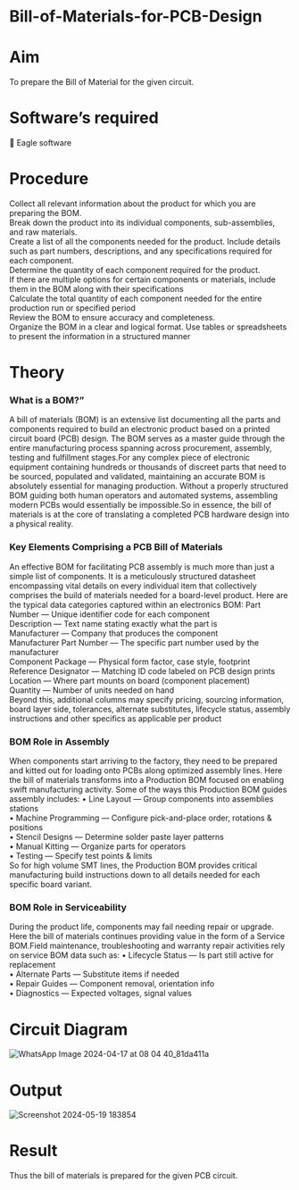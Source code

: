 # Bill-of-Materials-for-PCB-Design
# Aim

To prepare the Bill of Material for the given circuit.

# Software’s required

	Eagle software

# Procedure

Collect all relevant information about the product for which you are preparing the BOM. </br>
Break down the product into its individual components, sub-assemblies, and raw materials. </br>
Create a list of all the components needed for the product. Include details such as part numbers, descriptions, and any specifications required for each component. </br>
Determine the quantity of each component required for the product. </br>
If there are multiple options for certain components or materials, include them in the BOM along with their specifications </br>
Calculate the total quantity of each component needed for the entire production run or specified period </br>
Review the BOM to ensure accuracy and completeness. </br>
Organize the BOM in a clear and logical format. Use tables or spreadsheets to present the information in a structured manner </br>

# Theory

### What is a BOM?”

A bill of materials (BOM) is an extensive list documenting all the parts and components required to build an electronic product based on a printed circuit board (PCB) design. The BOM serves as a master guide through the entire manufacturing process spanning across procurement, assembly, testing and fulfillment stages.For any complex piece of electronic equipment containing hundreds or thousands of discreet parts that need to be sourced, populated and validated, maintaining an accurate BOM is absolutely essential for managing production. Without a properly structured BOM guiding both human operators and automated systems, assembling modern PCBs would essentially be impossible.So in essence, the bill of materials is at the core of translating a completed PCB hardware design into a physical reality.

### Key Elements Comprising a PCB Bill of Materials

An effective BOM for facilitating PCB assembly is much more than just a simple list of components. It is a meticulously structured datasheet encompassing vital details on every individual item that collectively comprises the build of materials needed for a board-level product.
Here are the typical data categories captured within an electronics BOM:
Part Number — Unique identifier code for each component </br>
Description — Text name stating exactly what the part is </br>
Manufacturer — Company that produces the component </br>
Manufacturer Part Number — The specific part number used by the manufacturer </br>
Component Package — Physical form factor, case style, footprint </br>
Reference Designator — Matching ID code labeled on PCB design prints </br>
Location — Where part mounts on board (component placement) </br>
Quantity — Number of units needed on hand </br>
Beyond this, additional columns may specify pricing, sourcing information, board layer side, tolerances, alternate substitutes, lifecycle status, assembly instructions and other specifics as applicable per product

### BOM Role in Assembly

When components start arriving to the factory, they need to be prepared and kitted out for loading onto PCBs along optimized assembly lines. Here the bill of materials transforms into a Production BOM focused on enabling swift manufacturing activity.
Some of the ways this Production BOM guides assembly includes:
•	Line Layout — Group components into assemblies stations </br>
•	Machine Programming — Configure pick-and-place order, rotations & positions </br>
•	Stencil Designs — Determine solder paste layer patterns </br>
•	Manual Kitting — Organize parts for operators </br>
•	Testing — Specify test points & limits </br>
So for high volume SMT lines, the Production BOM provides critical manufacturing build instructions down to all details needed for each specific board variant.

### BOM Role in Serviceability

During the product life, components may fail needing repair or upgrade. Here the bill of materials continues providing value in the form of a Service BOM.Field maintenance, troubleshooting and warranty repair activities rely on service BOM data such as:
•	Lifecycle Status — Is part still active for replacement </br>
•	Alternate Parts — Substitute items if needed </br>
•	Repair Guides — Component removal, orientation info </br>
•	Diagnostics — Expected voltages, signal values </br>

# Circuit Diagram
![WhatsApp Image 2024-04-17 at 08 04 40_81da411a](https://github.com/hanshika-773/Bill-of-Materials-for-PCB-Design/assets/153576501/e4a4f2d7-6bb7-4ba4-9acb-78448775ee7b)

# Output
![Screenshot 2024-05-19 183854](https://github.com/hanshika-773/Bill-of-Materials-for-PCB-Design/assets/153576501/bb88bf1c-266c-4a78-9657-0e0bb59ccc86)

# Result 
Thus the bill of materials is prepared for the given PCB circuit.


